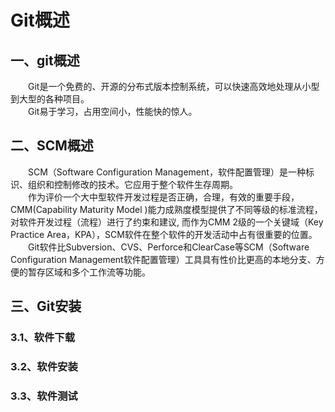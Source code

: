 # <Central>Git概述</Central>

## 一、git概述
&emsp;&emsp;Git是一个免费的、开源的分布式版本控制系统，可以快速高效地处理从小型到大型的各种项目。
<br>
&emsp;&emsp;Git易于学习，占用空间小，性能快的惊人。

## 二、SCM概述
&emsp;&emsp;SCM（Software Configuration Management，软件配置管理）是一种标识、组织和控制修改的技术。它应用于整个软件生存周期。
<br>
&emsp;&emsp;作为评价一个大中型软件开发过程是否正确，合理，有效的重要手段，CMM(Capability Maturity Model )能力成熟度模型提供了不同等级的标准流程，对软件开发过程（流程）进行了约束和建议, 而作为CMM 2级的一个关键域（Key Practice Area，KPA），SCM软件在整个软件的开发活动中占有很重要的位置。
<br>
&emsp;&emsp;Git软件比Subversion、CVS、Perforce和ClearCase等SCM（Software Configuration Management软件配置管理）工具具有性价比更高的本地分支、方便的暂存区域和多个工作流等功能。

## 三、Git安装
### 3.1、软件下载
### 3.2、软件安装
### 3.3、软件测试


